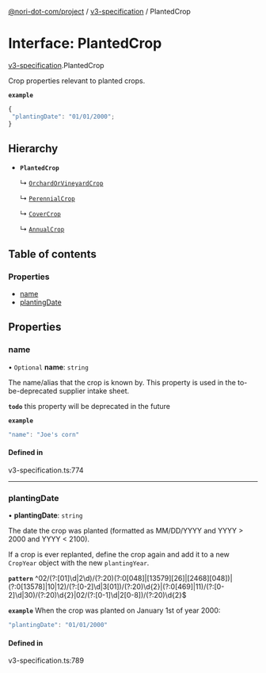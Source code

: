 [@nori-dot-com/project](../README.md) / [v3-specification](../modules/v3_specification.md) / PlantedCrop

# Interface: PlantedCrop

[v3-specification](../modules/v3_specification.md).PlantedCrop

Crop properties relevant to planted crops.

**`example`**

```js
{
 "plantingDate": "01/01/2000";
}
```

## Hierarchy

- **`PlantedCrop`**

  ↳ [`OrchardOrVineyardCrop`](v3_specification.OrchardOrVineyardCrop.md)

  ↳ [`PerennialCrop`](v3_specification.PerennialCrop.md)

  ↳ [`CoverCrop`](v3_specification.CoverCrop.md)

  ↳ [`AnnualCrop`](v3_specification.AnnualCrop.md)

## Table of contents

### Properties

- [name](v3_specification.PlantedCrop.md#name)
- [plantingDate](v3_specification.PlantedCrop.md#plantingdate)

## Properties

### name

• `Optional` **name**: `string`

The name/alias that the crop is known by. This property is used in the to-be-deprecated supplier intake sheet.

**`todo`** this property will be deprecated in the future

**`example`**

```js
"name": "Joe's corn"
```

#### Defined in

v3-specification.ts:774

___

### plantingDate

• **plantingDate**: `string`

The date the crop was planted (formatted as MM/DD/YYYY and YYYY > 2000 and YYYY < 2100).

If a crop is ever replanted, define the crop again and add it to a new `CropYear` object with the new `plantingYear`.

**`pattern`** ^02\/(?:[01]\d|2\d)\/(?:20)(?:0[048]|[13579][26]|[2468][048])|(?:0[13578]|10|12)\/(?:[0-2]\d|3[01])\/(?:20)\d{2}|(?:0[469]|11)\/(?:[0-2]\d|30)\/(?:20)\d{2}|02\/(?:[0-1]\d|2[0-8])\/(?:20)\d{2}$

**`example`** When the crop was planted on January 1st of year 2000:

```js
"plantingDate": "01/01/2000"
```

#### Defined in

v3-specification.ts:789
